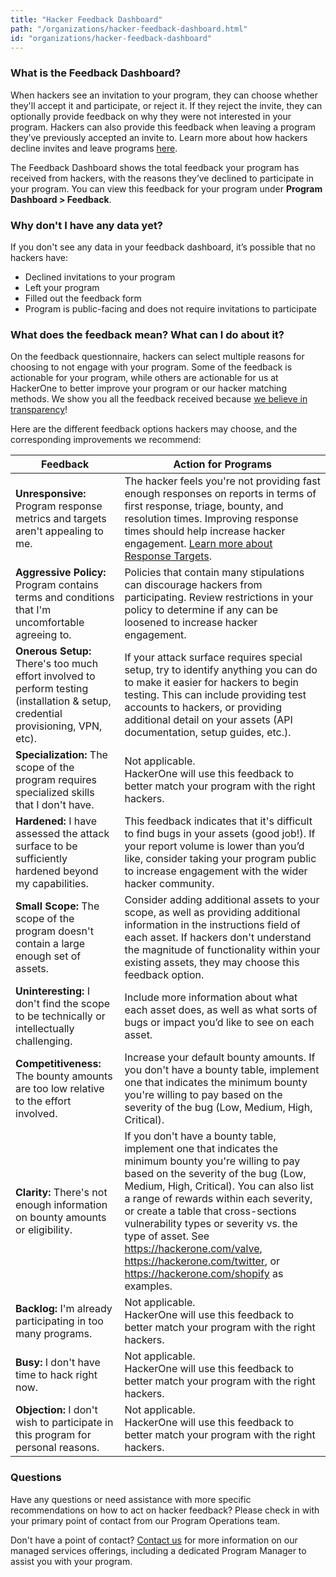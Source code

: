 ```yaml
---
title: "Hacker Feedback Dashboard"
path: "/organizations/hacker-feedback-dashboard.html"
id: "organizations/hacker-feedback-dashboard"
---
```


### What is the Feedback Dashboard?
When hackers see an invitation to your program, they can choose whether they'll accept it and participate, or reject it. If they reject the invite, they can optionally provide feedback on why they were not interested in your program. Hackers can also provide this feedback when leaving a program they’ve previously accepted an invite to. Learn more about how hackers decline invites and leave programs [here](/hackers/decline-invites-and-leave-programs.html).

The Feedback Dashboard shows the total feedback your program has received from hackers, with the reasons they’ve declined to participate in your program. You can view this feedback for your program under **Program Dashboard > Feedback**.  

### Why don't I have any data yet?
If you don't see any data in your feedback dashboard, it’s possible that no hackers have:
* Declined invitations to your program
* Left your program
* Filled out the feedback form
* Program is public-facing and does not require invitations to participate

### What does the feedback mean? What can I do about it?
On the feedback questionnaire, hackers can select multiple reasons for choosing to not engage with your program. Some of the feedback is actionable for your program, while others are actionable for us at HackerOne to better improve your program or our hacker matching methods. We show you all the feedback received because [we believe in transparency](https://www.hackerone.com/blog/Together-We-Hit-Harder-HackerOne-Company-Values)!

Here are the different feedback options hackers may choose, and the corresponding improvements we recommend:

Feedback | Action for Programs
-------- | --------------------
**Unresponsive:** Program response metrics and targets aren't appealing to me. | The hacker feels you're not providing fast enough responses on reports in terms of first response, triage, bounty, and resolution times. Improving response times should help increase hacker engagement. [Learn more about Response Targets](/programs/response-targets.html).
**Aggressive Policy:** Program contains terms and conditions that I'm uncomfortable agreeing to. | Policies that contain many stipulations can discourage hackers from participating. Review restrictions in your policy to determine if any can be loosened to increase hacker engagement.
**Onerous Setup:** There's too much effort involved to perform testing (installation & setup, credential provisioning, VPN, etc). | If your attack surface requires special setup, try to identify anything you can do to make it easier for hackers to begin testing. This can include providing test accounts to hackers, or providing additional detail on your assets (API documentation, setup guides, etc.).
**Specialization:** The scope of the program requires specialized skills that I don't have. | Not applicable. <br>HackerOne will use this feedback to better match your program with the right hackers.</br>
**Hardened:** I have assessed the attack surface to be sufficiently hardened beyond my capabilities. | This feedback indicates that it's difficult to find bugs in your assets (good job!). If your report volume is lower than you’d like, consider taking your program public to increase engagement with the wider hacker community.
**Small Scope:** The scope of the program doesn't contain a large enough set of assets. | Consider adding additional assets to your scope, as well as providing additional information in the instructions field of each asset. If hackers don't understand the magnitude of functionality within your existing assets, they may choose this feedback option.
**Uninteresting:** I don't find the scope to be technically or intellectually challenging. | Include more information about what each asset does, as well as what sorts of bugs or impact you’d like to see on each asset.
**Competitiveness:** The bounty amounts are too low relative to the effort involved. | Increase your default bounty amounts. If you don't have a bounty table, implement one that indicates the minimum bounty you're willing to pay based on the severity of the bug (Low, Medium, High, Critical).
**Clarity:** There's not enough information on bounty amounts or eligibility. | If you don't have a bounty table, implement one that indicates the minimum bounty you're willing to pay based on the severity of the bug (Low, Medium, High, Critical). You can also list a range of rewards within each severity, or create a table that cross-sections vulnerability types or severity vs. the type of asset. See https://hackerone.com/valve, https://hackerone.com/twitter, or https://hackerone.com/shopify as examples.
**Backlog:** I'm already participating in too many programs. | Not applicable.<br>HackerOne will use this feedback to better match your program with the right hackers.</br>
**Busy:** I don't have time to hack right now. | Not applicable.<br>HackerOne will use this feedback to better match your program with the right hackers.</br>
**Objection:** I don't wish to participate in this program for personal reasons. | Not applicable.<br>HackerOne will use this feedback to better match your program with the right hackers.</br>

### Questions
Have any questions or need assistance with more specific recommendations on how to act on hacker feedback? Please check in with your primary point of contact from our Program Operations team.

Don't have a point of contact? [Contact us](https://www.hackerone.com/contact) for more information on our managed services offerings, including a dedicated Program Manager to assist you with your program.
